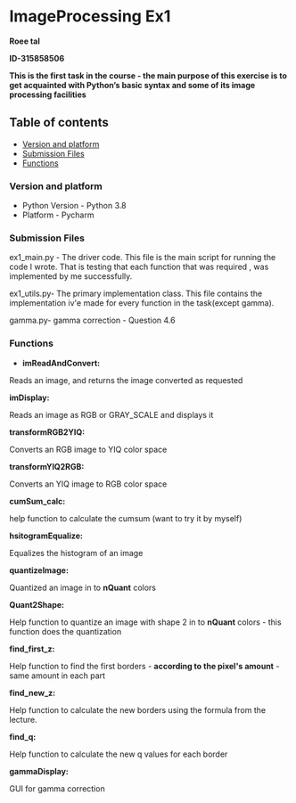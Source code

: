 # ImageProcessing Ex1
**Roee tal**

**ID-315858506**

**This is the first task in the course - the main purpose of this exercise is to get  acquainted with Python’s basic syntax and some of its image processing facilities**

## Table of contents
* [Version and platform](#Version-and-platform)
* [Submission Files](#Submission-Files)
* [Functions](#Functions)

### Version and platform
- Python Version - Python 3.8
- Platform - Pycharm

### Submission Files
ex1_main.py - The driver code.
This file is the main script for running the code I wrote. That is testing that each function that was required , was implemented by me successfully.

ex1_utils.py- The primary implementation class.
This file contains the implementation iv'e made for every function in the task(except gamma).

gamma.py- gamma correction - Question 4.6  


### Functions

- **imReadAndConvert:**

Reads an image, and returns the image converted as requested

**imDisplay:**

Reads an image as RGB or GRAY_SCALE and displays it

**transformRGB2YIQ:**

Converts an RGB image to YIQ color space

**transformYIQ2RGB:**

Converts an YIQ image to RGB color space

**cumSum_calc:**

help function to calculate the cumsum (want to try it by myself)

**hsitogramEqualize:**

Equalizes the histogram of an image

**quantizeImage:**

Quantized an image in to **nQuant** colors

**Quant2Shape:**

Help function to quantize an image with shape 2 in to **nQuant** colors - this function does the quantization

**find_first_z:**

Help function to find the first borders - **according to the pixel's amount** - same amount in each part

**find_new_z:**

 Help function to calculate the new borders using the formula from the lecture.
 
 **find_q:**
 
 Help function to calculate the new q values for each border
 
 **gammaDisplay:**
 
 GUI for gamma correction
 
 
